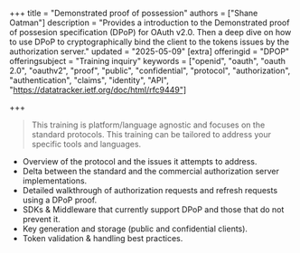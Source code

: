 +++
title = "Demonstrated proof of possession"
authors = ["Shane Oatman"]
description = "Provides a introduction to the Demonstrated proof of possesion specification (DPoP) for OAuth v2.0.  Then a deep dive on how to use DPoP to cryptographically bind the client to the tokens issues by the authorization server."
updated = "2025-05-09"
[extra]
offeringid = "DPOP"
offeringsubject = "Training inquiry"
keywords = ["openid", "oauth", "oauth 2.0", "oauthv2", "proof", "public", "confidential", "protocol", "authorization", "authentication", "claims", "identity", "API", "https://datatracker.ietf.org/doc/html/rfc9449"]

+++
> This training is platform/language agnostic and focuses on the standard protocols.
This training can be tailored to address your specific tools and languages.

- Overview of the protocol and the issues it attempts to address.
- Delta between the standard and the commercial authorization server implementations.
- Detailed walkthrough of authorization requests and refresh requests using a DPoP proof.
- SDKs & Middleware that currently support DPoP and those that do not prevent it.
- Key generation and storage (public and confidential clients).
- Token validation & handling best practices.
